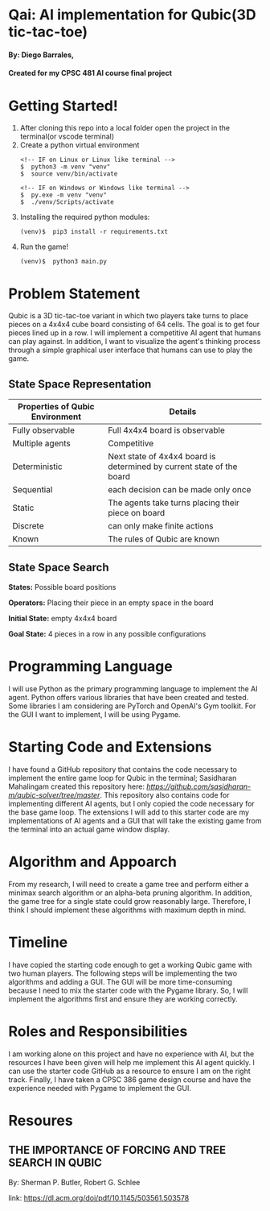 # Qai: AI implementation for Qubic(3D tic-tac-toe)
#### By: Diego Barrales,
#### Created for my CPSC 481 AI course final project

# Getting Started!
1. After cloning this repo into a local folder open the project in the terminal(or vscode terminal)
2. Create a python virtual environment
    ```console
    <!-- IF on Linux or Linux like terminal -->
    $  python3 -m venv "venv"
    $  source venv/bin/activate

    <!-- IF on Windows or Windows like terminal -->
    $  py.exe -m venv "venv"
    $  ./venv/Scripts/activate
    ```
3. Installing the required python modules:
    ```console
    (venv)$  pip3 install -r requirements.txt
    ```
4. Run the game!
    ```console
    (venv)$  python3 main.py
    ```

# Problem Statement
Qubic is a 3D tic-tac-toe variant in which two players take turns to place pieces on a 4x4x4 cube board consisting of 64 cells. The goal is to get four pieces lined up in a row. I will implement a competitive AI agent that humans can play against. In addition, I want to visualize the agent's thinking process through a simple graphical user interface that humans can use to play the game.

## State Space Representation
| Properties of Qubic Environment | Details |
|--|--|
| Fully observable | Full 4x4x4 board is observable |
| Multiple agents | Competitive  |
| Deterministic | Next state of 4x4x4 board is determined by current state of the board |
| Sequential | each decision can be made only once |
| Static | The agents take turns placing their piece on board |
| Discrete | can only make finite actions |
| Known | The rules of Qubic are known |

## State Space Search
**States:** Possible board positions

**Operators:** Placing their piece in an empty space in the board

**Initial State:** empty 4x4x4 board

**Goal State:** 4 pieces in a row in any possible configurations

# Programming Language
I will use Python as the primary programming language to implement the AI agent. Python offers various libraries that have been created and tested. Some libraries I am considering are PyTorch and OpenAI's Gym toolkit. For the GUI I want to implement, I will be using Pygame.
# Starting Code and Extensions
I have found a GitHub repository that contains the code necessary to implement the entire game loop for Qubic in the terminal; Sasidharan Mahalingam created this repository here: _https://github.com/sasidharan-m/qubic-solver/tree/master_. This repository also contains code for implementing different AI agents, but I only copied the code necessary for the base game loop. The extensions I will add to this starter code are my implementations of AI agents and a GUI that will take the existing game from the terminal into an actual game window display. 

# Algorithm and Appoarch
From my research, I will need to create a game tree and perform either a minimax search algorithm or an alpha-beta pruning algorithm. In addition, the game tree for a single state could grow reasonably large. Therefore, I think I should implement these algorithms with maximum depth in mind. 

# Timeline
I have copied the starting code enough to get a working Qubic game with two human players. The following steps will be implementing the two algorithms and adding a GUI. The GUI will be more time-consuming because I need to mix the starter code with the Pygame library. So, I will implement the algorithms first and ensure they are working correctly.

# Roles and Responsibilities
I am working alone on this project and have no experience with AI, but the resources I have been given will help me implement this AI agent quickly. I can use the starter code GitHub as a resource to ensure I am on the right track. Finally, I have taken a CPSC 386 game design course and have the experience needed with Pygame to implement the GUI. 

# Resoures
## THE IMPORTANCE OF FORCING AND TREE SEARCH IN QUBIC 
By: Sherman P. Butler, Robert G. Schlee 

link:  https://dl.acm.org/doi/pdf/10.1145/503561.503578